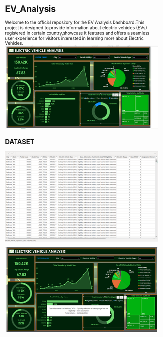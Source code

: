 # EV_Analysis

Welcome to the official repository for the EV Analysis Dashboard.This project is designed to provide information about electric vehicles (EVs) registered in certain country,showcase it features and offers a seamless user experience for visitors interested in learning more about Electric Vehicles.
![image alt](https://github.com/vijayvj86/EV_Analysis/blob/5ece498ac72d873cd951d686eacda8cf4a019958/Screenshot%202025-06-16%20221214.png)

## DATASET
![image alt](https://github.com/vijayvj86/EV_Analysis/blob/5826e3c876bf6ad298c798f91fe3dd33789291c6/Screenshot%202025-06-16%20221241.png)

![image alt](https://github.com/vijayvj86/EV_Analysis/blob/57fa694cdaa29babbe0e2af13891f3ead59f18f2/Screenshot%202025-06-16%20221411.png)

